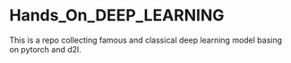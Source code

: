 # Hands_On_DEEP_LEARNING
 This is a repo collecting famous and classical deep learning model basing on pytorch and d2l.
